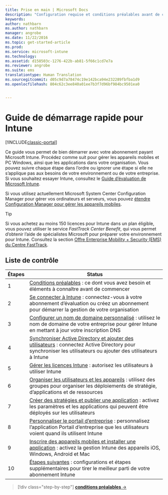 ```yaml
---
title: Prise en main | Microsoft Docs
description: "Configuration requise et conditions préalables avant de commencer à utiliser votre abonnement Intune"
keywords: 
author: nathbarn
ms.author: nathbarn
manager: angrobe
ms.date: 11/22/2016
ms.topic: get-started-article
ms.prod: 
ms.service: microsoft-intune
ms.technology: 
ms.assetid: d158503c-1276-422b-ab81-5f66c1cd7e7a
ms.reviewer: angrobe
ms.suite: ems
translationtype: Human Translation
ms.sourcegitcommit: d05c9d7a78474c19e142bca94e232289fbfba1d9
ms.openlocfilehash: 804c62c3ee840a01ee7b3f7d96bf984bc9501ea0


---
```



# <a name="intune-quick-start-guide"></a>Guide de démarrage rapide pour Intune

[!INCLUDE[classic-portal](../includes/classic-portal.md)]

Ce guide vous permet de bien démarrer avec votre abonnement payant Microsoft Intune. Procédez comme suit pour gérer les appareils mobiles et PC Windows, ainsi que les applications dans votre organisation. Vous pouvez suivre chaque étape dans l’ordre ou ignorer une étape si elle ne s’applique pas aux besoins de votre environnement ou de votre entreprise. Si vous souhaitez essayer Intune, consultez le [Guide d’évaluation de Microsoft Intune](/intune/understand-explore/get-started-with-a-30-day-trial-of-microsoft-intune).  

Si vous utilisez actuellement Microsoft System Center Configuration Manager pour gérer vos ordinateurs et serveurs, vous pouvez [étendre Configuration Manager pour gérer les appareils mobiles](https://docs.microsoft.com/sccm/mdm/understand/choose-between-standalone-intune-and-hybrid-mobile-device-management).

>[!TIP]
>Si vous achetez au moins 150 licences pour Intune dans un plan éligible, vous pouvez utiliser le service *FastTrack Center Benefit*, qui vous permet d’obtenir l’aide de spécialistes Microsoft pour préparer votre environnement pour Intune. Consultez la section [Offre Enterprise Mobility + Security (EMS) du Centre FastTrack](https://docs.microsoft.com/enterprise-mobility-security/Solutions/enterprise-mobility-fasttrack-program).

## <a name="checklist"></a>Liste de contrôle

| Étapes | Status  |
| ------------- |-------------|
| 1  | [Conditions préalables](what-to-know-before-you-start-microsoft-intune.md) : ce dont vous avez besoin et éléments à connaître avant de commencer|
| 2 |  [Se connecter à Intune](start-with-a-paid-subscription-to-microsoft-intune-step-1.md) : connectez-vous à votre abonnement d’évaluation ou créez un abonnement pour démarrer la gestion de votre organisation   |  
| 3 | [Configurer un nom de domaine personnalisé](start-with-a-paid-subscription-to-microsoft-intune-step-2.md) : utilisez le nom de domaine de votre entreprise pour gérer Intune en mettant à jour votre inscription DNS   |
| 4 | [Synchroniser Active Directory et ajouter des utilisateurs](start-with-a-paid-subscription-to-microsoft-intune-step-3.md) : connectez Active Directory pour synchroniser les utilisateurs ou ajouter des utilisateurs à Intune  |
| 5 | [Gérer les licences Intune](start-with-a-paid-subscription-to-microsoft-intune-step-4.md) : autorisez les utilisateurs à utiliser Intune|
| 6 | [Organiser les utilisateurs et les appareils](start-with-a-paid-subscription-to-microsoft-intune-step-5.md) : utilisez des groupes pour organiser les déploiements de stratégie, d’applications et de ressources |
| 7 | [Créer des stratégies et publier une application](start-with-a-paid-subscription-to-microsoft-intune-step-6.md) : activez les paramètres et les applications qui peuvent être déployés sur les utilisateurs |
| 8 | [Personnaliser le portail d’entreprise](start-with-a-paid-subscription-to-microsoft-intune-step-7.md) : personnalisez l’application Portail d’entreprise que les utilisateurs voient quand ils utilisent Intune  |
| 9 | [Inscrire des appareils mobiles et installer une application](start-with-a-paid-subscription-to-microsoft-intune-step-8.md) : activez la gestion Intune des appareils iOS, Windows, Android et Mac |
|10 | [Étapes suivantes](post-configuration-tasks.md) : configurations et étapes supplémentaires pour tirer le meilleur parti de votre abonnement Intune|


>[!div class="step-by-step"]
[**conditions préalables** &rarr;](what-to-know-before-you-start-microsoft-intune.md)



<!--HONumber=Jan17_HO2-->


